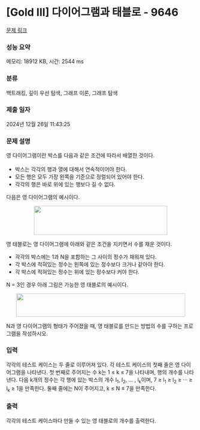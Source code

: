 # [Gold III] 다이어그램과 태블로 - 9646 

[문제 링크](https://www.acmicpc.net/problem/9646) 

### 성능 요약

메모리: 18912 KB, 시간: 2544 ms

### 분류

백트래킹, 깊이 우선 탐색, 그래프 이론, 그래프 탐색

### 제출 일자

2024년 12월 26일 11:43:25

### 문제 설명

<p><span style="line-height:1.6em">영 다이어그램이란 박스를 다음과 같은 조건에 따라서 배열한 것이다.</span></p>

<ul>
	<li>박스는 각각의 행과 열에 대해서 연속적이어야 한다.</li>
	<li>모든 행은 모두 가장 왼쪽을 기준으로 정렬되어 있어야 한다.</li>
	<li>각각의 행은 바로 위에 있는 행보다 길 수 없다.</li>
</ul>

<p>다음은 영 다이어그램의 예시이다.</p>

<p style="text-align:center"><img alt="" src="https://www.acmicpc.net/upload/images2/dnt1.png" style="height:77px; line-height:20.8px; opacity:0.9; text-align:center; width:356px"></p>

<p>영 태블로는 영 다이어그램에 아래와 같은 조건을 지키면서 수를 채운 것이다.</p>

<ul>
	<li>각각의 박스에는 1과 N을 포함하는 그 사이의 정수가 채워져 있다.</li>
	<li>각 박스에 적혀있는 정수는 왼쪽에 있는 정수보다 크거나 같아야 한다.</li>
	<li>각 박스에 적혀있는 정수는 위에 있는 정수보다 커야 한다.</li>
</ul>

<p>N = 3인 경우 아래 그림은 가능한 영 태블로의 예시이다.</p>

<p style="text-align:center"><img alt="" src="https://www.acmicpc.net/upload/images2/dnt2.png" style="height:62px; line-height:20.8px; opacity:0.9; text-align:center; width:451px"></p>

<p>N과 영 다이어그램의 형태가 주어졌을 때, 영 태블로를 만드는 방법의 수를 구하는 프로그램을 작성하시오.</p>

### 입력 

 <p>각각의 테스트 케이스는 두 줄로 이루어져 있다. 각 테스트 케이스의 첫째 줄은 영 다이어그램을 나타낸다. 첫 번째로 주어지는 수 k는 1 ≤ k ≤ 7을 나타내며, 행의 개수를 나타낸다. 다음 k개의 정수는 각 행에 있는 박스의 개수 l<sub>1</sub>, l<sub>2</sub>, ... , l<sub>k</sub>이며, 7 ≥ l<sub>1</sub> ≥ l<sub>2</sub> ≥ ··· ≥ l<sub>k</sub> ≥ 1을 만족한다. 둘째 줄에는 N이 주어지고, k ≤ N ≤ 7을 만족한다.</p>

### 출력 

 <p>각각의 테스트 케이스마다 만들 수 있는 영 태블로의 개수를 출력한다.</p>

